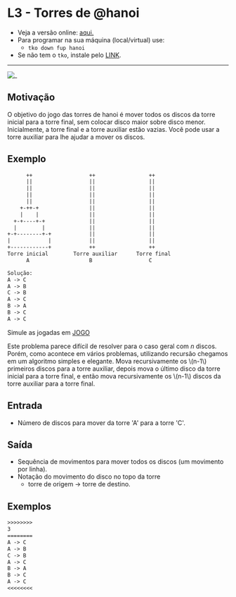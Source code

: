 # L3 - Torres de @hanoi

- Veja a versão online: [aqui.](https://github.com/qxcodefup/arcade/blob/master/base/hanoi/Readme.md)
- Para programar na sua máquina (local/virtual) use:
  - `tko down fup hanoi`
- Se não tem o `tko`, instale pelo [LINK](https://github.com/senapk/tko#tko).

---

![_](https://raw.githubusercontent.com/qxcodefup/arcade/master/base/hanoi/cover.jpg)

## Motivação

O objetivo do jogo das torres de hanoi é mover todos os discos da torre inicial para a torre final, sem colocar disco maior sobre disco menor. Inicialmente, a torre final e a torre auxiliar estão vazias. Você pode usar a torre auxiliar para lhe ajudar a mover os discos.

## Exemplo

```txt
      ++                  ++                 ++
      ||                  ||                 ||
      ||                  ||                 ||
      ||                  ||                 ||
      ||                  ||                 ||
    +-++-+                ||                 ||
    |    |                ||                 ||
  +-+----+-+              ||                 ||
  |        |              ||                 ||
+-+--------+-+            ||                 ||
|            |            ||                 ||
+------------+            ++                 ++
Torre inicial        Torre auxiliar      Torre final
      A                   B                  C

Solução:
A -> C
A -> B
C -> B
A -> C
B -> A
B -> C
A -> C

```

Simule as jogadas em [JOGO](http://www.dynamicdrive.com/dynamicindex12/towerhanoi.htm)

Este problema parece difícil de resolver para o caso geral com _n_ discos. Porém, como acontece em vários problemas, utilizando recursão chegamos em um algoritmo simples e elegante. Mova recursivamente os \\(n-1\\) primeiros discos para a torre auxiliar, depois mova o último disco da torre inicial para a torre final, e então mova recursivamente os \\(n-1\\) discos da torre auxiliar para a torre final.

## Entrada

- Número de discos para mover da torre 'A' para a torre 'C'.

## Saída

- Sequência de movimentos para mover todos os discos (um movimento por linha).
- Notação do movimento do disco no topo da torre
  - torre de origem -> torre de destino.

## Exemplos

``` txt
>>>>>>>>
3
========
A -> C
A -> B
C -> B
A -> C
B -> A
B -> C
A -> C
<<<<<<<<
```
